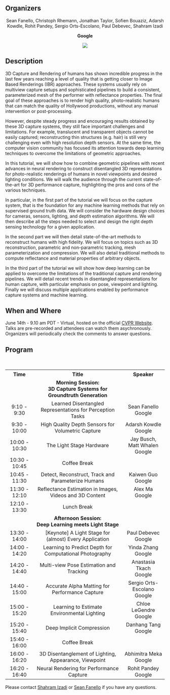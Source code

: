## Organizers
<p style="text-align: center;"> Sean Fanello, Christoph Rhemann, Jonathan Taylor, Sofien Bouaziz, Adarsh Kowdle, Rohit Pandey, Sergio Orts-Escolano, Paul Debevec, Shahram Izadi
</p>
<p style="text-align: center;"> <b> Google </b> </p>
<p style="text-align:center"><img src="http://www.seanfanello.it/wp-content/uploads/2020/04/cvpr20_tutorial_image.png"/></p>

## Description
3D Capture and Rendering of humans has shown incredible progress in the last few years reaching a level of quality that is getting closer to Image Based Renderings (IBR) approaches. These systems usually rely on multiview capture setups and sophisticated pipelines to build a consistent, parameterized mesh of the performer with reflectance properties. The final goal of these approaches is to render high quality, photo-realistic humans that can match the quality of Hollywood productions, without any manual intervention or post-processing.

However, despite steady progress and encouraging results obtained by these 3D capture systems, they still face important challenges and limitations. For example, translucent and transparent objects cannot be easily captured; reconstructing thin structures (e.g. hair) is still very challenging even with high resolution depth sensors. At the same time, the computer vision community has focused its attention towards deep learning techniques to overcome the limitations of geometric approaches. 

In this tutorial, we will show how to combine geometric pipelines with recent advances in neural rendering to construct disentangled 3D representations for photo-realistic renderings of humans in novel viewpoints and desired lighting conditions. We will walk the audience through the current state-of-the-art for 3D performance capture, highlighting the pros and cons of the various techniques. 

In particular, in the first part of the tutorial we will focus on the capture system, that is the foundation for any machine learning methods that rely on supervised ground truth data. We will consider the hardware design choices for cameras, sensors, lighting, and depth estimation algorithms.  We will then describe all the steps needed to select and design the right depth sensing technology for a given application.

In the second part we will then detail state-of-the-art methods to reconstruct humans with high fidelity. We will focus on topics such as 3D reconstruction, parametric and non-parametric tracking, mesh parameterization and compression. We will also detail traditional methods to compute reflectance and material properties of arbitrary objects.

In the third part of the tutorial we will show how deep learning can be applied to overcome the limitations of the traditional capture and rendering pipelines. We will detail recent trends in disentangled representations for human capture, with particular emphasis on pose, viewpoint and lighting. Finally we will discuss multiple applications enabled by performance capture systems and machine learning.


## When and Where
June 14th - 9.10 am PDT - Virtual, hosted on the official <a href="http://fry.vast.uccs.edu/disentangled-3d-representations"> CVPR Website</a>.
<br>
Talks are pre-recorded and attendees can watch them asychronously. 
<br>
Organizers will periodically check the comments to answer questions.

## Program

<table style="width:100%">
  <tr>
    <th><div align="center"> Time</div> </th>
    <th><div align="center"> Title</div> </th> 
    <th><div align="center"> Speaker</div> </th>
  </tr>
  <tr>
    <td></td>
    <td><div align="center"> <b> Morning Session: <br/>3D Capture Systems for Groundtruth Generation </b> </div> </td> 
    <td></td>
  </tr>
     <tr>
    <td><div align="center"> 9:10 - 9:30 </div> </td>
    <td><div align="center"> Learned Disentangled Representations for Perception Tasks</div> </td> 
    <td><div align="center"> Sean Fanello <br/> Google </div> </td> 
  </tr>     
  <tr>
    <td><div align="center"> 9:30 - 10:00 </div> </td>
    <td><div align="center"> High Quality Depth Sensors for Volumetric Capture </div> </td> 
    <td><div align="center"> Adarsh Kowdle<br/> Google </div> </td> 
  </tr>  
  <tr>
    <td><div align="center"> 10:00 - 10:30 </div> </td>
    <td><div align="center"> The Light Stage Hardware </div> </td> 
    <td><div align="center"> Jay Busch, Matt Whalen <br/> Google </div> </td> 
  </tr>      
  <tr>
    <td><div align="center"> 10:30 - 10:45 </div> </td>
    <td><div align="center"> Coffee Break </div> </td> 
    <td></td> 
  </tr>      
  <tr>
    <td><div align="center"> 10:45 - 11:30 </div> </td>
    <td><div align="center"> Detect, Reconstruct, Track and Parameterize Humans </div> </td> 
    <td><div align="center"> Kaiwen Guo <br/> Google </div> </td> 
  </tr>      
  <tr>
    <td><div align="center"> 11:30 - 12:10 </div> </td>
    <td><div align="center"> Reflectance Estimation in Images, Videos and 3D Content </div> </td> 
    <td><div align="center"> Alex Ma <br/> Google </div> </td> 
  </tr> 
  <tr>
    <td><div align="center"> 12:10 - 13:30 </div> </td>
    <td><div align="center"> Lunch Break </div> </td> 
    <td></td> 
  </tr>   
  <tr>
    <td></td>
    <td><div align="center"> <b> Afternoon Session: <br/>Deep Learning meets Light Stage
 </b> </div> </td> 
    <td></td>
  </tr>  
   <tr>
    <td><div align="center"> 13:30 - 14:00 </div> </td>
    <td><div align="center"> [Keynote] A Light Stage for (almost) Every Application </div> </td> 
    <td><div align="center"> Paul Debevec <br/> Google </div> </td> 
  </tr>    
  <tr>
    <td><div align="center"> 14:00 - 14:20 </div> </td>
    <td><div align="center"> Learning to Predict Depth for Computational Photography </div> </td> 
    <td><div align="center"> Yinda Zhang <br/> Google </div> </td> 
  </tr>    
  <tr>
    <td><div align="center"> 14:20 - 14:40 </div> </td>
    <td><div align="center"> Multi-view Pose Estimation and Tracking </div> </td> 
    <td><div align="center"> Anastasia Tkach <br/> Google </div> </td> 
  </tr>  
    <tr>
    <td><div align="center"> 14:40 - 15:00 </div> </td>
    <td><div align="center"> Accurate Alpha Matting for Performance Capture </div> </td> 
    <td><div align="center"> Sergio Orts-Escolano <br/> Google </div> </td> 
  </tr> 
   <tr>
    <td><div align="center"> 15:00 - 15:20 </div> </td>
    <td><div align="center"> Learning to Estimate Environmental Lighting </div> </td> 
    <td><div align="center"> Chloe LeGendre <br/> Google </div> </td> 
  </tr>   
<tr>
    <td><div align="center"> 15:20 - 15:40 </div> </td>
    <td><div align="center"> Deep Implicit Compression </div> </td> 
    <td><div align="center"> Danhang Tang <br/> Google </div> </td> 
  </tr>     
    <td><div align="center"> 15:40 - 16:00 </div> </td>
    <td><div align="center"> Coffee Break </div> </td> 
    <td></td> 
  <tr>
    <td><div align="center"> 16:00 - 16:20 </div> </td>
    <td><div align="center"> 3D Disentanglement of Lighting, Appearance, Viewpoint </div> </td> 
    <td><div align="center">  Abhimitra Meka <br/> Google </div> </td> 
  </tr>   
<tr>
    <td><div align="center"> 16:20 - 16:40 </div> </td>
    <td><div align="center"> Neural Rendering for Performance Capture </div> </td> 
    <td><div align="center"> Rohit Pandey <br/> Google </div> </td> 
  </tr> 


    
</table>

Please contact [Shahram Izadi](mailto:shahrami@google.com) or [Sean Fanello](mailto:seanfa@google.com) if you have any questions.
